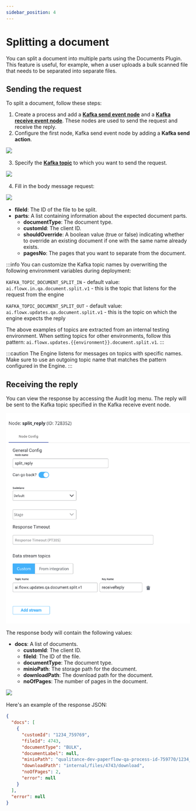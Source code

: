 ```yaml
---
sidebar_position: 4
---
```


# Splitting a document

You can split a document into multiple parts using the Documents Plugin. This feature is useful, for example, when a user uploads a bulk scanned file that needs to be separated into separate files.

## Sending the request

To split a document, follow these steps:

1. Create a process and add a [**Kafka send event node**](../../../../../building-blocks/node/message-send-received-task-node.md#configuring-a-message-send-task-node) and a [**Kafka receive event node**](../../../../../building-blocks/node/message-send-received-task-node.md#configuring-a-message-receive-task-node). These nodes are used to send the request and receive the reply.
2. Configure the first node, Kafka send event node by adding a **Kafka send action**.

![](https://s3.eu-west-1.amazonaws.com/docx.flowx.ai/platform-deep-dive/kafka_split_action.png)

3. Specify the [**Kafka topic**](../../../plugins-setup-guide/documents-plugin-setup/documents-plugin-setup.md#kafka-configuration) to which you want to send the request.

![](https://s3.eu-west-1.amazonaws.com/docx.flowx.ai/platform-deep-dive/kafka_split_topic.png)

4. Fill in the body message request:

![](https://s3.eu-west-1.amazonaws.com/docx.flowx.ai/platform-deep-dive/split_doc_body.png)

* **fileId**: The ID of the file to be split.
* **parts**: A list containing information about the expected document parts.
  * **documentType**: The document type.
  * **customId**: The client ID.
  * **shouldOverride**: A boolean value (true or false) indicating whether to override an existing document if one with the same name already exists.
  * **pagesNo**: The pages that you want to separate from the document.

:::info
You can customize the Kafka topic names by overwriting the following environment variables during deployment:

`KAFKA_TOPIC_DOCUMENT_SPLIT_IN` - default value: `ai.flowx.in.qa.document.split.v1` - this is the topic that listens for the request from the engine

`KAFKA_TOPIC_DOCUMENT_SPLIT_OUT` - default value: `ai.flowx.updates.qa.document.split.v1` - this is the topic on which the engine expects the reply

The above examples of topics are extracted from an internal testing environment. When setting topics for other environments, follow this pattern: `ai.flowx.updates.{{environment}}.document.split.v1`.
:::

:::caution
The Engine listens for messages on topics with specific names. Make sure to use an outgoing topic name that matches the pattern configured in the Engine.
:::

## Receiving the reply

You can view the response by accessing the Audit log menu. The reply will be sent to the Kafka topic specified in the Kafka receive event node.

![](../../../../img/split_updates.png)

The response body will contain the following values:

* **docs**: A list of documents.
  * **customId**: The client ID.
  * **fileId**: The ID of the file.
  * **documentType**: The document type.
  * **minioPath**: The storage path for the document.
  * **downloadPath**: The download path for the document.
  * **noOfPages**: The number of pages in the document.

![](https://s3.eu-west-1.amazonaws.com/docx.flowx.ai/platform-deep-dive/split_doc_reply.png)

Here's an example of the response JSON:

```json
{
  "docs": [
    {
      "customId": "1234_759769",
      "fileId": 4743,
      "documentType": "BULK",
      "documentLabel": null,
      "minioPath": "qualitance-dev-paperflow-qa-process-id-759770/1234_759769/4743_BULK.pdf",
      "downloadPath": "internal/files/4743/download",
      "noOfPages": 2,
      "error": null
    }
  ],
  "error": null
}
```
